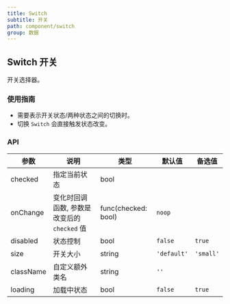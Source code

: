 ```yaml
---
title: Switch
subtitle: 开关
path: component/switch
group: 数据
---
```


## Switch 开关

开关选择器。

### 使用指南

- 需要表示开关状态/两种状态之间的切换时。
- 切换 `Switch` 会直接触发状态改变。

### API

| 参数      | 说明                                        | 类型                | 默认值      | 备选值    |
| --------- | ------------------------------------------- | ------------------- | ----------- | --------- |
| checked   | 指定当前状态                                | bool                |             |           |
| onChange  | 变化时回调函数, 参数是改变后的 `checked` 值 | func(checked: bool) | `noop`      |           |
| disabled  | 状态控制                                    | bool                | `false`     | `true`    |
| size      | 开关大小                                    | string              | `'default'` | `'small'` |
| className | 自定义额外类名                              | string              | `''`        |           |
| loading   | 加载中状态                                  | bool                | `false`     | `true`    |
